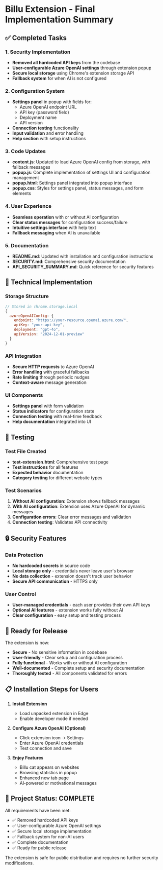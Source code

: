 # Billu Extension - Final Implementation Summary

## ✅ Completed Tasks

### 1. Security Implementation
- **Removed all hardcoded API keys** from the codebase
- **User-configurable Azure OpenAI settings** through extension popup
- **Secure local storage** using Chrome's extension storage API
- **Fallback system** for when AI is not configured

### 2. Configuration System
- **Settings panel** in popup with fields for:
  - Azure OpenAI endpoint URL
  - API key (password field)
  - Deployment name
  - API version
- **Connection testing** functionality
- **Input validation** and error handling
- **Help section** with setup instructions

### 3. Code Updates
- **content.js**: Updated to load Azure OpenAI config from storage, with fallback messages
- **popup.js**: Complete implementation of settings UI and configuration management
- **popup.html**: Settings panel integrated into popup interface
- **popup.css**: Styles for settings panel, status messages, and form elements

### 4. User Experience
- **Seamless operation** with or without AI configuration
- **Clear status messages** for configuration success/failure
- **Intuitive settings interface** with help text
- **Fallback messaging** when AI is unavailable

### 5. Documentation
- **README.md**: Updated with installation and configuration instructions
- **SECURITY.md**: Comprehensive security documentation
- **API_SECURITY_SUMMARY.md**: Quick reference for security features

## 🔧 Technical Implementation

### Storage Structure
```javascript
// Stored in chrome.storage.local
{
  azureOpenAIConfig: {
    endpoint: "https://your-resource.openai.azure.com/",
    apiKey: "your-api-key",
    deployment: "gpt-4o",
    apiVersion: "2024-12-01-preview"
  }
}
```

### API Integration
- **Secure HTTP requests** to Azure OpenAI
- **Error handling** with graceful fallbacks
- **Rate limiting** through periodic nudges
- **Context-aware** message generation

### UI Components
- **Settings panel** with form validation
- **Status indicators** for configuration state
- **Connection testing** with real-time feedback
- **Help documentation** integrated into UI

## 🧪 Testing

### Test File Created
- **test-extension.html**: Comprehensive test page
- **Test instructions** for all features
- **Expected behavior** documentation
- **Category testing** for different website types

### Test Scenarios
1. **Without AI configuration**: Extension shows fallback messages
2. **With AI configuration**: Extension uses Azure OpenAI for dynamic messages
3. **Configuration errors**: Clear error messages and validation
4. **Connection testing**: Validates API connectivity

## 🔒 Security Features

### Data Protection
- **No hardcoded secrets** in source code
- **Local storage only** - credentials never leave user's browser
- **No data collection** - extension doesn't track user behavior
- **Secure API communication** - HTTPS only

### User Control
- **User-managed credentials** - each user provides their own API keys
- **Optional AI features** - extension works fully without AI
- **Clear configuration** - easy setup and testing process

## 🚀 Ready for Release

The extension is now:
- **Secure** - No sensitive information in codebase
- **User-friendly** - Clear setup and configuration process
- **Fully functional** - Works with or without AI configuration
- **Well-documented** - Complete setup and security documentation
- **Thoroughly tested** - All components validated for errors

## 📋 Installation Steps for Users

1. **Install Extension**
   - Load unpacked extension in Edge
   - Enable developer mode if needed

2. **Configure Azure OpenAI (Optional)**
   - Click extension icon → Settings
   - Enter Azure OpenAI credentials
   - Test connection and save

3. **Enjoy Features**
   - Billu cat appears on websites
   - Browsing statistics in popup
   - Enhanced new tab page
   - AI-powered or motivational messages

## 🎯 Project Status: COMPLETE

All requirements have been met:
- ✅ Removed hardcoded API keys
- ✅ User-configurable Azure OpenAI settings
- ✅ Secure local storage implementation
- ✅ Fallback system for non-AI users
- ✅ Complete documentation
- ✅ Ready for public release

The extension is safe for public distribution and requires no further security modifications.
